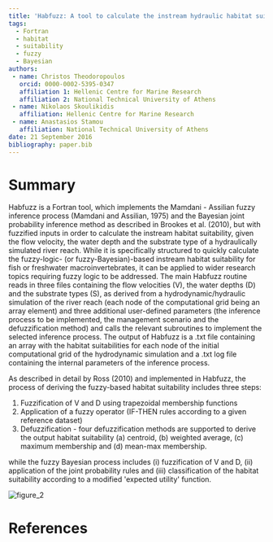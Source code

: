 ```yaml
---
title: 'Habfuzz: A tool to calculate the instream hydraulic habitat suitability using fuzzy logic and fuzzy Bayesian inference'
tags:
  - Fortran
  - habitat
  - suitability
  - fuzzy
  - Bayesian
authors:
 - name: Christos Theodoropoulos
   orcid: 0000-0002-5395-0347
   affiliation 1: Hellenic Centre for Marine Research
   affiliation 2: National Technical University of Athens
 - name: Nikolaos Skoulikidis
   affiliation: Hellenic Centre for Marine Research
 - name: Anastasios Stamou
   affiliation: National Technical University of Athens
date: 21 September 2016
bibliography: paper.bib
---
```


# Summary
Habfuzz is a Fortran tool, which implements the Mamdani - Assilian fuzzy inference process (Mamdani and Assilian, 1975) and the Bayesian joint probability inference method as described in Brookes et al. (2010), but with fuzzified inputs in order to calculate the instream habitat suitability, given the flow velocity, the water depth and the substrate type of a hydraulically simulated river reach. While it is specifically structured to quickly calculate the fuzzy-logic- (or fuzzy-Bayesian)-based instream habitat suitability for fish or freshwater macroinvertebrates, it can be applied to wider research topics requiring fuzzy logic to be addressed. The main Habfuzz routine reads in three files containing the flow velocities (V), the water depths (D) and the substrate types (S), as derived from a hydrodynamic/hydraulic simulation of the river reach (each node of the computational grid being an array element) and three additional user-defined parameters (the inference process to be implemented, the management scenario and the defuzzification method) and calls the relevant subroutines to implement the selected inference process. The output of Habfuzz is a .txt file containing an array with the habitat suitabilities for each node of the initial computational grid of the hydrodynamic simulation and a .txt log file containing the internal parameters of the inference process.

As described in detail by Ross (2010) and implemented in Habfuzz, the process of deriving the fuzzy-based habitat suitability includes three steps:  

1.	Fuzzification of V and D using trapezoidal membership functions  
2.	Application of a fuzzy operator (IF-THEN rules according to a given reference dataset)  
3.	Defuzzification - four defuzzification methods are supported to derive the output habitat suitability (a) centroid, (b) weighted average, (c) maximum membership and (d) mean-max membership.

while the fuzzy Bayesian process includes (i) fuzzification of V and D, (ii) application of the joint probability rules and (iii) classification of the habitat suitability according to a modified 'expected utility' function.  

![figure_2](https://cloud.githubusercontent.com/assets/21544603/18706143/7f3e39fc-7ff9-11e6-8712-aaea188f8bc6.png)

# References
